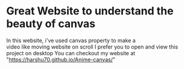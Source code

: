 # Great Website to understand the beauty of canvas
In this website, i've used canvas property to make a <br>video like moving website on scroll 
I prefer you to open and view this project on desktop
You can checkout my website at "https://harshu70.github.io/Anime-canvas/"